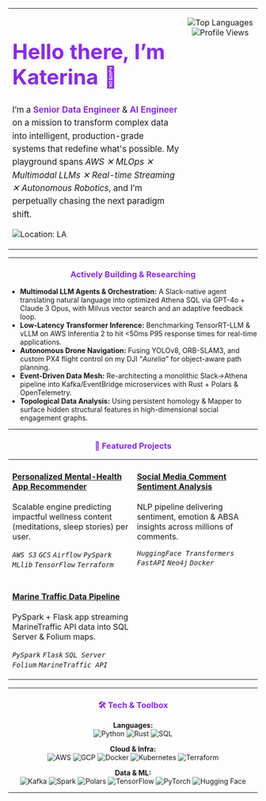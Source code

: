 <table>
  <tr>
    <td valign="top" width="70%">
      <h1 align="left" style="color:#8a2be2; font-size:42px; text-shadow: 2px 2px 8px rgba(0,0,0,0.1);">Hello there, I’m Katerina 👋</h1>
      <p align="left" style="font-size:17px; max-width:780px; line-height:1.55;">
        I’m a <b style="color:#8a2be2;">Senior Data Engineer</b> & <b style="color:#8a2be2;">AI Engineer</b> on a mission to transform complex data into intelligent, production-grade systems that redefine what's possible. My playground spans <i>AWS ✕ MLOps ✕ Multimodal LLMs ✕ Real-time Streaming ✕ Autonomous Robotics</i>, and I’m perpetually chasing the next paradigm shift.
      </p>
      <p align="left">
        <img src="https://img.shields.io/badge/🏠%20Los%20Angeles-34c759?style=for-the-badge" alt="Location: LA" />
      </p>
    </td>
    <td valign="top" width="30%">
      <p align="center">
        <img src="https://github-readme-stats.vercel.app/api/top-langs/?username=schrodingerkitkat&layout=compact&theme=dracula&hide_border=true" alt="Top Languages"/>
        <img src="https://komarev.com/ghpvc/?username=schrodingerkitkat&color=blueviolet&style=flat-square&label=Profile+Views" alt="Profile Views" />
      </p>
    </td>
  </tr>
</table>

---

### <p align="center" style="color:#8a2be2;">Actively Building & Researching</p>
<ul>
  <li><strong>Multimodal LLM Agents & Orchestration:</strong> A Slack-native agent translating natural language into optimized Athena SQL via GPT-4o + Claude 3 Opus, with Milvus vector search and an adaptive feedback loop.</li>
  <li><strong>Low-Latency Transformer Inference:</strong> Benchmarking TensorRT-LLM & vLLM on AWS Inferentia 2 to hit &lt;50ms P95 response times for real-time applications.</li>
  <li><strong>Autonomous Drone Navigation:</strong> Fusing YOLOv8, ORB-SLAM3, and custom PX4 flight control on my DJI “<em>Aurelia</em>” for object-aware path planning.</li>
  <li><strong>Event-Driven Data Mesh:</strong> Re-architecting a monolithic Slack→Athena pipeline into Kafka/EventBridge microservices with Rust + Polars & OpenTelemetry.</li>
  <li><strong>Topological Data Analysis:</strong> Using persistent homology & Mapper to surface hidden structural features in high-dimensional social engagement graphs.</li>
</ul>

---

### <p align="center" style="color:#8a2be2;">🔭 Featured Projects</p>
<table>
  <tr>
    <td width="50%" valign="top">
      <h4 align="left"><a href="https://github.com/schrodingerkitkat/welness_app_recomendations">Personalized Mental-Health App Recommender</a></h4>
      <p>Scalable engine predicting impactful wellness content (meditations, sleep stories) per user.</p>
      <p><em><code>AWS S3</code> <code>GCS</code> <code>Airflow</code> <code>PySpark MLlib</code> <code>TensorFlow</code> <code>Terraform</code></em></p>
    </td>
    <td width="50%" valign="top">
      <h4 align="left"><a href="https://github.com/schrodingerkitkat/comment_sentiment">Social Media Comment Sentiment Analysis</a></h4>
      <p>NLP pipeline delivering sentiment, emotion & ABSA insights across millions of comments.</p>
      <p><em><code>HuggingFace Transformers</code> <code>FastAPI</code> <code>Neo4j</code> <code>Docker</code></em></p>
    </td>
  </tr>
  <tr>
    <td width="50%" valign="top">
      <h4 align="left"><a href="https://github.com/schrodingerkitkat/boat_eta">Marine Traffic Data Pipeline</a></h4>
      <p>PySpark + Flask app streaming MarineTraffic API data into SQL Server & Folium maps.</p>
      <p><em><code>PySpark</code> <code>Flask</code> <code>SQL Server</code> <code>Folium</code> <code>MarineTraffic API</code></em></p>
    </td>
  </tr>
</table>

---

### <p align="center" style="color:#8a2be2;">🛠️ Tech & Toolbox</p>
<p align="center">
  <strong>Languages:</strong><br/>
  <img src="https://img.shields.io/badge/Python-3776AB?style=for-the-badge&logo=python&logoColor=white" alt="Python"/>
  <img src="https://img.shields.io/badge/Rust-000000?style=for-the-badge&logo=rust&logoColor=white" alt="Rust"/>
  <img src="https://img.shields.io/badge/SQL-4479A1?style=for-the-badge&logo=postgresql&logoColor=white" alt="SQL"/>
</p>
<p align="center">
  <strong>Cloud & Infra:</strong><br/>
  <img src="https://img.shields.io/badge/AWS-232F3E?style=for-the-badge&logo=amazonaws&logoColor=white" alt="AWS"/>
  <img src="https://img.shields.io/badge/GCP-4285F4?style=for-the-badge&logo=google-cloud&logoColor=white" alt="GCP"/>
  <img src="https://img.shields.io/badge/Docker-2496ED?style=for-the-badge&logo=docker&logoColor=white" alt="Docker"/>
  <img src="https://img.shields.io/badge/Kubernetes-326CE5?style=for-the-badge&logo=kubernetes&logoColor=white" alt="Kubernetes"/>
  <img src="https://img.shields.io/badge/Terraform-7B42BC?style=for-the-badge&logo=terraform&logoColor=white" alt="Terraform"/>
</p>
<p align="center">
  <strong>Data & ML:</strong><br/>
  <img src="https://img.shields.io/badge/Apache Kafka-231F20?style=for-the-badge&logo=apachekafka&logoColor=white" alt="Kafka"/>
  <img src="https://img.shields.io/badge/Apache Spark-E25A1C?style=for-the-badge&logo=apache-spark&logoColor=white" alt="Spark"/>
  <img src="https://img.shields.io/badge/Polars-163054?style=for-the-badge&logo=polars&logoColor=white" alt="Polars"/>
  <img src="https://img.shields.io/badge/TensorFlow-FF6F00?style=for-the-badge&logo=tensorflow&logoColor=white" alt="TensorFlow"/>
  <img src="https://img.shields.io/badge/PyTorch-EE4C2C?style=for-the-badge&logo=pytorch&logoColor=white" alt="PyTorch"/>
  <img src="https://img.shields.io/badge/Hugging Face-FFD21E?style=for-the-badge&logo=huggingface&logoColor=black" alt="Hugging Face"/>
</p>

---
<p align="center" style="font-size:14px; color:#555;">
</p>
